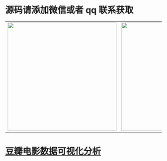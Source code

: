 # 源码请添加微信或者 qq 联系获取

<div align="center">
    <table style="margin-left: auto; margin-right: auto; align:center" >
        <tr>
                <td>
                    <img src="https://gitcode.net/k54kdk/result_display/-/raw/master/src/联系二维码/微信好友.jpg" height=350/>
                </td>
                <td>
                    <img src="https://gitcode.net/k54kdk/result_display/-/raw/master/src/联系二维码/QQ好友.jpg" height=350/>
                </td>
        </tr>
    </table>
</div>


# [豆瓣电影数据可视化分析](https://gitcode.net/k54kdk/result_display/-/blob/master/src/%E8%B1%86%E7%93%A3%E7%94%B5%E5%BD%B1%E6%95%B0%E6%8D%AE%E5%8F%AF%E8%A7%86%E5%8C%96%E5%88%86%E6%9E%90/readme.md)
